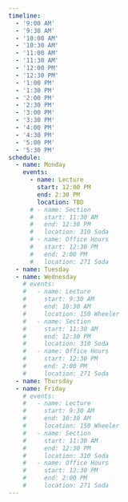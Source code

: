 ```yaml
---
timeline:
  - '9:00 AM'
  - '9:30 AM'
  - '10:00 AM'
  - '10:30 AM'
  - '11:00 AM'
  - '11:30 AM'
  - '12:00 PM'
  - '12:30 PM'
  - '1:00 PM'
  - '1:30 PM'
  - '2:00 PM'
  - '2:30 PM'
  - '3:00 PM'
  - '3:30 PM'
  - '4:00 PM'
  - '4:30 PM'
  - '5:00 PM'
  - '5:30 PM'
schedule:
  - name: Monday
    events:
      - name: Lecture
        start: 12:00 PM
        end: 2:30 PM
        location: TBD
      # - name: Section
      #   start: 11:30 AM
      #   end: 12:30 PM
      #   location: 310 Soda
      # - name: Office Hours
      #   start: 12:30 PM
      #   end: 2:00 PM
      #   location: 271 Soda
  - name: Tuesday
  - name: Wednesday
    # events:
    #   - name: Lecture
    #     start: 9:30 AM
    #     end: 10:30 AM
    #     location: 150 Wheeler
    #   - name: Section
    #     start: 11:30 AM
    #     end: 12:30 PM
    #     location: 310 Soda
    #   - name: Office Hours
    #     start: 12:30 PM
    #     end: 2:00 PM
    #     location: 271 Soda
  - name: Thursday
  - name: Friday
    # events:
    #   - name: Lecture
    #     start: 9:30 AM
    #     end: 10:30 AM
    #     location: 150 Wheeler
    #   - name: Section
    #     start: 11:30 AM
    #     end: 12:30 PM
    #     location: 310 Soda
    #   - name: Office Hours
    #     start: 12:30 PM
    #     end: 2:00 PM
    #     location: 271 Soda
---
```

